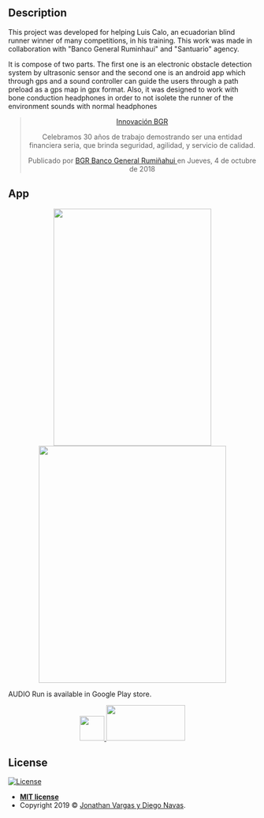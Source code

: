 ## Description

This project was developed for helping Luis Calo, an ecuadorian blind runner winner of many competitions, in his training. This work was made in collaboration with "Banco General Ruminhaui" and "Santuario" agency.

It is compose of two parts. The first one is an electronic obstacle detection system by ultrasonic sensor and the second one is an android app which through gps and a sound controller can guide the users through a path preload as a gps map in gpx format. Also, it was designed to work with bone conduction headphones in order to not isolete the runner of the environment sounds with normal headphones

<!-- Load Facebook SDK for JavaScript -->
<div id="fb-root"></div>
<script async defer src="https://connect.facebook.net/en_US/sdk.js#xfbml=1&version=v3.2"></script>

<div 
  class="fb-video" 
  data-href="https://www.facebook.com/BGRoficial/videos/181602816075274/" 
  data-width="800" 
  data-show-text="true"
  align="center">
    <blockquote 
    cite="https://developers.facebook.com/BGRoficial/videos/181602816075274/" class="fb-xfbml-parse-ignore">
        <a href="https://developers.facebook.com/BGRoficial/videos/181602816075274/">
          Innovación BGR
        </a>
        <p>
          Celebramos 30 años de trabajo demostrando ser una entidad financiera seria, que brinda seguridad, agilidad, y servicio de calidad.
        </p>
        Publicado por 
        <a href="https://www.facebook.com/BGRoficial/">
          BGR Banco General Rumiñahui
        </a> 
        en Jueves, 4 de octubre de 2018
    </blockquote>
</div>

## App

<p align="center">
  <img height="480" width="320" src="https://www.jonathanvargas.ml/wp-content/uploads/2019/03/AUDIORun4.png">

  <img height="480" width="380" src="https://www.jonathanvargas.ml/wp-content/uploads/2019/03/AUDIORun1.jpg">

</p>

<p align="center">

</p>

AUDIO Run is available in Google Play store.

<p align="center">
    <a href="https://play.google.com/store/apps/details?id=com.e.jona.randgo">
        <img height="50" width="50" src="https://www.jonathanvargas.ml/wp-content/uploads/2019/03/AudioRunlogo.png">
    </a>
    <a href="https://play.google.com/store/apps/details?id=com.e.jona.randgo">
      <img height="72" width="160" src="https://www.jonathanvargas.ml/wp-content/uploads/2019/03/google-play-badge.png">
    </a>
</p>


## License

[![License](http://img.shields.io/:license-mit-blue.svg?style=flat-square)](http://badges.mit-license.org)

- **[MIT license](http://opensource.org/licenses/mit-license.php)**
- Copyright 2019 © <a href="https://www.jonathanvargas.ml" target="_blank">Jonathan Vargas y Diego Navas</a>.

